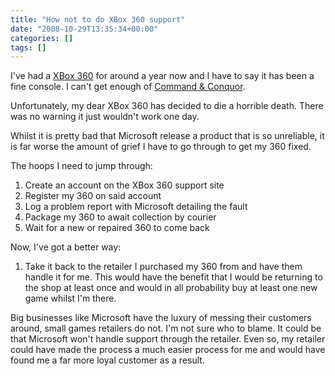 ```yaml
---
title: "How not to do XBox 360 support"
date: "2008-10-29T13:35:34+00:00"
categories: []
tags: []
---
```


I've had a <a href="http://www.xbox.com/">XBox 360</a> for around a year now and I have to say it has been a fine console. I can't get enough of <a href="http://www.commandandconquer.com/">Command &amp; Conquor</a>.

Unfortunately, my dear XBox 360 has decided to die a horrible death. There was no warning it just wouldn't work one day.

Whilst it is pretty bad that Microsoft release a product that is so unreliable, it is far worse the amount of grief I have to go through to get my 360 fixed.

The hoops I need to jump through:
<ol>
	<li> Create an account on the XBox 360 support site</li>
	<li>Register my 360 on said account</li>
	<li>Log a problem report with Microsoft detailing the fault</li>
	<li>Package my 360 to await collection by courier</li>
	<li>Wait for a new or repaired 360 to come back</li>
</ol>
Now, I've got a better way:
<ol>
	<li>Take it back to the retailer I purchased my 360 from and have them handle it for me. This would have the benefit that I would be returning to the shop at least once and would in all probability buy at least one new game whilst I'm there.</li>
</ol>
Big businesses like Microsoft have the luxury of messing their customers around, small games retailers do not. I'm not sure who to blame. It could be that Microsoft won't handle support through the retailer. Even so, my retailer could have made the process a much easier process for me and would have found me a far more loyal customer as a result.
